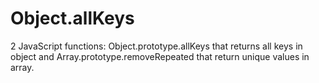 # Object.allKeys
2 JavaScript functions: Object.prototype.allKeys that returns all keys in object  and Array.prototype.removeRepeated that return unique values in array.
